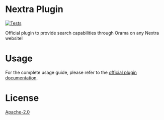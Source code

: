 # Nextra Plugin

[![Tests](https://github.com/oramasearch/orama/actions/workflows/turbo.yml/badge.svg)](https://github.com/oramasearch/orama/actions/workflows/turbo.yml)

Official plugin to provide search capabilities through Orama on any Nextra website!

# Usage

For the complete usage guide, please refer to the [official plugin documentation](https://docs.oramasearch.com/open-source/plugins/plugin-nextra).

# License

[Apache-2.0](/LICENSE.md)
